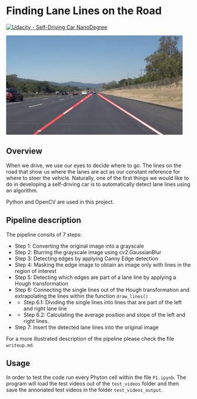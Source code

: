 # **Finding Lane Lines on the Road** 
[![Udacity - Self-Driving Car NanoDegree](https://s3.amazonaws.com/udacity-sdc/github/shield-carnd.svg)](http://www.udacity.com/drive)

<img src="examples/laneLines_thirdPass.jpg" width="480" alt="Combined Image" />

Overview
---

When we drive, we use our eyes to decide where to go.  The lines on the road that show us where the lanes are act as our constant reference for where to steer the vehicle.  Naturally, one of the first things we would like to do in developing a self-driving car is to automatically detect lane lines using an algorithm.

Python and OpenCV are used in this project.


Pipeline description
--- 

The pipeline consits of 7 steps:

* Step 1: Converting the original image into a grayscale
* Step 2: Blurring the grayscale image using cv2.GaussianBlur
* Step 3: Detecting edges by applying Canny Edge detection
* Step 4: Masking the edge image to obtain an image only with lines in the region of interest
* Step 5: Detecting which edges are part of a lane line by applying a Hough transformation
* Step 6: Connecting the single lines out of the Hough transformation and extrapolating the lines within the function `draw_lines()`
* * Step 6.1: Dividing the single lines into lines that are part of the left and right lane line 
* * Step 6.2: Calculating the average position and slope of the left and right lines.  
* Step 7: Insert the detected lane lines into the original image

For a more illustrated description of the pipeline please check the file `writeup.md`.

Usage
--- 
In order to test the code run every Phyton cell within the file `P1.ipynb`. The program will load the test videos out of the `test_videos` folder and then save the annonated test videos in the folder `test_videos_output`.

